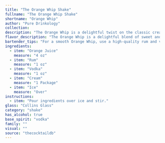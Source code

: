 ```yaml
---
title: "The Orange Whip Shake"
fullname: "The Orange Whip Shake"
shortname: "Orange Whip"
author: "Pure Drinkology"
collection:
description: "The Orange Whip is a delightful twist on the classic cream-based cocktail family, likely drawing inspiration from the creamy concoctions popularized in the early 20th century. Its exact origin remains shrouded, but it likely emerged from the creative bartending scene, a testament to the enduring appeal of blending tropical fruit flavors with creamy textures. "
flavor_description: "The Orange Whip is a delightful blend of sweet and tart, with a creamy smoothness. The orange juice provides a vibrant citrus punch, while the rum and vodka contribute a subtle, warm spice. The cream adds a luxurious richness, balancing the acidity and creating a velvety texture.  The ice chills the cocktail, making it refreshing and perfect for a hot day. "
bartender_tips: "For a smooth Orange Whip, use a high-quality rum and vodka.  Ensure the cream is chilled for a thick consistency.  Shake vigorously with ice to thoroughly chill and blend the flavors.  Strain into a chilled coupe glass for a sophisticated presentation. A subtle orange zest garnish adds a fragrant touch. "
ingredients:
  - item: "Orange Juice"
    measure: "4 oz"
  - item: "Rum"
    measure: "1 oz"
  - item: "Vodka"
    measure: "1 oz"
  - item: "Cream"
    measure: "1 Package"
  - item: "Ice"
    measure: "Over"
instructions:
  - item: "Pour ingredients over ice and stir."
glass: "Collins Glass"
category: "shake"
has_alcohol: true
base_spirit: "vodka"
family: ""
visual: ""
source: "thecocktaildb"
---
```


